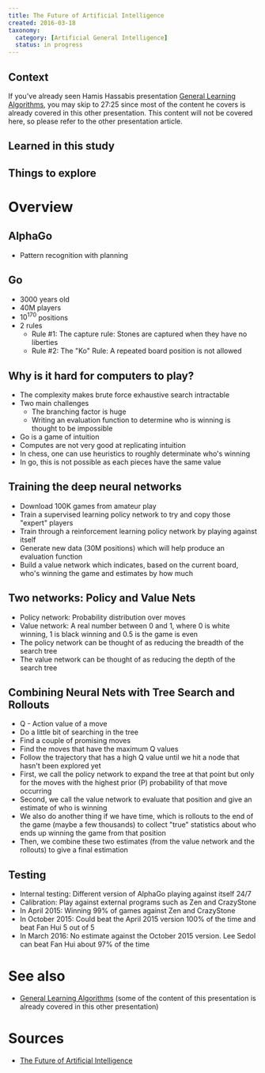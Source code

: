 ```yaml
---
title: The Future of Artificial Intelligence
created: 2016-03-18
taxonomy:
  category: [Artificial General Intelligence]
  status: in progress
---
```


## Context

If you've already seen Hamis Hassabis presentation [General Learning Algorithms](general-learning-algorithms), you may skip to 27:25 since most of the content he covers is already covered in this other presentation. This content will not be covered here, so please refer to the other presentation article.

## Learned in this study

## Things to explore

# Overview
## AlphaGo
* Pattern recognition with planning

## Go
* 3000 years old
* 40M players
* $10^{170}$ positions
* 2 rules
	* Rule #1: The capture rule: Stones are captured when they have no liberties
	* Rule #2: The "Ko" Rule: A repeated board position is not allowed

## Why is it hard for computers to play?
* The complexity makes brute force exhaustive search intractable
* Two main challenges
	* The branching factor is huge
	* Writing an evaluation function to determine who is winning is thought to be impossible
* Go is a game of intuition
* Computes are not very good at replicating intuition
* In chess, one can use heuristics to roughly determinate who's winning
* In go, this is not possible as each pieces have the same value

## Training the deep neural networks
* Download 100K games from amateur play
* Train a supervised learning policy network to try and copy those "expert" players
* Train through a reinforcement learning policy network by playing against itself
* Generate new data (30M positions) which will help produce an evaluation function
* Build a value network which indicates, based on the current board, who's winning the game and estimates by how much

## Two networks: Policy and Value Nets
* Policy network: Probability distribution over moves
* Value network: A real number between 0 and 1, where 0 is white winning, 1 is black winning and 0.5 is the game is even
* The policy network can be thought of as reducing the breadth of the search tree
* The value network can be thought of as reducing the depth of the search tree

## Combining Neural Nets with Tree Search and Rollouts
* Q - Action value of a move
* Do a little bit of searching in the tree
* Find a couple of promising moves
* Find the moves that have the maximum Q values
* Follow the trajectory that has a high Q value until we hit a node that hasn't been explored yet
* First, we call the policy network to expand the tree at that point but only for the moves with the highest prior (P) probability of that move occurring
* Second, we call the value network to evaluate that position and give an estimate of who is winning
* We also do another thing if we have time, which is rollouts to the end of the game (maybe a few thousands) to collect "true" statistics about who ends up winning the game from that position
* Then, we combine these two estimates (from the value network and the rollouts) to give a final estimation

## Testing
* Internal testing: Different version of AlphaGo playing against itself 24/7
* Calibration: Play against external programs such as Zen and CrazyStone
* In April 2015: Winning 99% of games against Zen and CrazyStone
* In October 2015: Could beat the April 2015 version 100% of the time and beat Fan Hui 5 out of 5
* In March 2016: No estimate against the October 2015 version. Lee Sedol can beat Fan Hui about 97% of the time

# See also
* [General Learning Algorithms](general-learning-algorithms) (some of the content of this presentation is already covered in this other presentation)

# Sources
* [The Future of Artificial Intelligence](https://www.youtube.com/watch?v=4fjmnOQuqao)